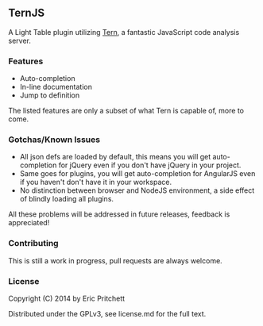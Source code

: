 ## TernJS

A Light Table plugin utilizing [Tern](https://github.com/marijnh/tern), a fantastic JavaScript code analysis server.

### Features

* Auto-completion
* In-line documentation
* Jump to definition

The listed features are only a subset of what Tern is capable of, more to come.

### Gotchas/Known Issues

* All json defs are loaded by default, this means you will get auto-completion for jQuery even if you don't have jQuery in your project.
* Same goes for plugins, you will get auto-completion for AngularJS even if you haven't don't have it in your workspace.
* No distinction between browser and NodeJS environment, a side effect of blindly loading all plugins.


All these problems will be addressed in future releases, feedback is appreciated!

### Contributing

This is still a work in progress, pull requests are always welcome.

### License

Copyright (C) 2014 by Eric Pritchett

Distributed under the GPLv3, see license.md for the full text.
